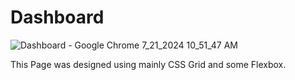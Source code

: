 # Dashboard
![Dashboard - Google Chrome 7_21_2024 10_51_47 AM](https://github.com/user-attachments/assets/ff8e4e59-b414-4350-9ac8-cc126d42ad4a)

This Page was designed using mainly CSS Grid and some Flexbox.
